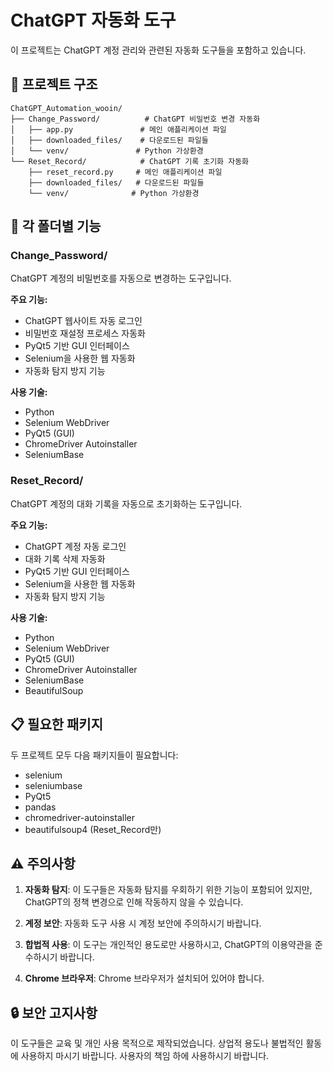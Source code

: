 # ChatGPT 자동화 도구

이 프로젝트는 ChatGPT 계정 관리와 관련된 자동화 도구들을 포함하고 있습니다.

## 📁 프로젝트 구조

```
ChatGPT_Automation_wooin/
├── Change_Password/          # ChatGPT 비밀번호 변경 자동화
│   ├── app.py               # 메인 애플리케이션 파일
│   ├── downloaded_files/    # 다운로드된 파일들
│   └── venv/               # Python 가상환경
└── Reset_Record/            # ChatGPT 기록 초기화 자동화
    ├── reset_record.py     # 메인 애플리케이션 파일
    ├── downloaded_files/   # 다운로드된 파일들
    └── venv/              # Python 가상환경
```

## 🔧 각 폴더별 기능

### Change_Password/
ChatGPT 계정의 비밀번호를 자동으로 변경하는 도구입니다.

**주요 기능:**
- ChatGPT 웹사이트 자동 로그인
- 비밀번호 재설정 프로세스 자동화
- PyQt5 기반 GUI 인터페이스
- Selenium을 사용한 웹 자동화
- 자동화 탐지 방지 기능

**사용 기술:**
- Python
- Selenium WebDriver
- PyQt5 (GUI)
- ChromeDriver Autoinstaller
- SeleniumBase

### Reset_Record/
ChatGPT 계정의 대화 기록을 자동으로 초기화하는 도구입니다.

**주요 기능:**
- ChatGPT 계정 자동 로그인
- 대화 기록 삭제 자동화
- PyQt5 기반 GUI 인터페이스
- Selenium을 사용한 웹 자동화
- 자동화 탐지 방지 기능

**사용 기술:**
- Python
- Selenium WebDriver
- PyQt5 (GUI)
- ChromeDriver Autoinstaller
- SeleniumBase
- BeautifulSoup



## 📋 필요한 패키지

두 프로젝트 모두 다음 패키지들이 필요합니다:
- selenium
- seleniumbase
- PyQt5
- pandas
- chromedriver-autoinstaller
- beautifulsoup4 (Reset_Record만)

## ⚠️ 주의사항

1. **자동화 탐지**: 이 도구들은 자동화 탐지를 우회하기 위한 기능이 포함되어 있지만, ChatGPT의 정책 변경으로 인해 작동하지 않을 수 있습니다.

2. **계정 보안**: 자동화 도구 사용 시 계정 보안에 주의하시기 바랍니다.

3. **합법적 사용**: 이 도구는 개인적인 용도로만 사용하시고, ChatGPT의 이용약관을 준수하시기 바랍니다.

4. **Chrome 브라우저**: Chrome 브라우저가 설치되어 있어야 합니다.

## 🔒 보안 고지사항

이 도구들은 교육 및 개인 사용 목적으로 제작되었습니다. 상업적 용도나 불법적인 활동에 사용하지 마시기 바랍니다. 사용자의 책임 하에 사용하시기 바랍니다.
